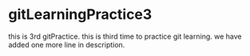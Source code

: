 # gitLearningPractice3
this is 3rd gitPractice.
this is third time to practice git learning.
we have added one more line in description.
